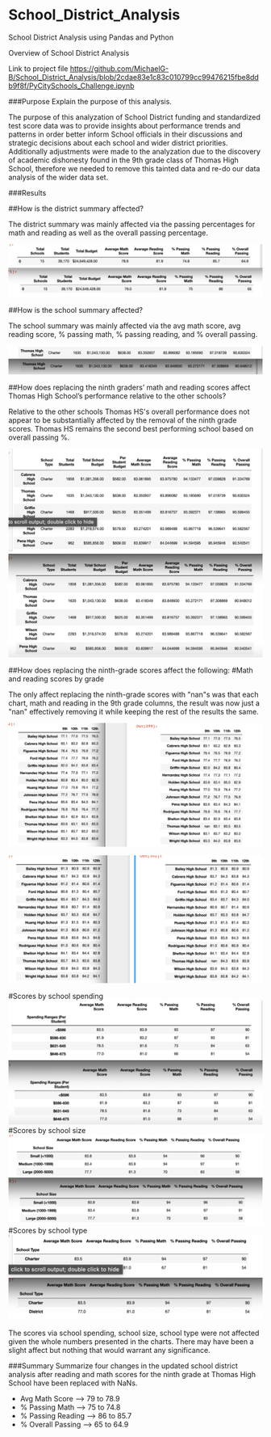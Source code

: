 # School_District_Analysis

School District Analysis using Pandas and Python

Overview of School District Analysis

Link to project file
https://github.com/MichaelG-B/School_District_Analysis/blob/2cdae83e1c83c010799cc99476215fbe8ddb9f8f/PyCitySchools_Challenge.ipynb

###Purpose
Explain the purpose of this analysis.

The purpose of this analyzation of School District funding and standardized test score data was to provide insights about performance trends and patterns in order better inform School officials in their discussions and strategic decisions about each school and wider district priorities. Additionally adjustments were made to the analyzation due to the discovery of academic dishonesty found in the 9th grade class of Thomas High School, therefore we needed to remove this tainted data and re-do our data analysis of the wider data set.

###Results

##How is the district summary affected?

The district summary was mainly affected via the passing percentages for math and reading as well as the overall passing percentage.

![PNg 1.districtsum](https://github.com/MichaelG-B/School_District_Analysis/blob/2cdae83e1c83c010799cc99476215fbe8ddb9f8f/Summary%20School%20District%20Analysis-Aff.png)

##How is the school summary affected?

The school summary was mainly affected via the avg math score, avg reading score, % passing math, % passing reading, and % overall passing. 

![PNg 1.Schoolsum](https://github.com/MichaelG-B/School_District_Analysis/blob/2cdae83e1c83c010799cc99476215fbe8ddb9f8f/SS%20Challenge%20vs%20Reg%20School%20Sum%20Affect.png)

##How does replacing the ninth graders’ math and reading scores affect Thomas High School’s performance relative to the other schools?

Relative to the other schools Thomas HS's overall performance does not appear to be substantially affected by the removal of the ninth grade scores. Thomas HS remains the second best performing school based on overall passing %.

![PNg 1.Performance](https://github.com/MichaelG-B/School_District_Analysis/blob/2cdae83e1c83c010799cc99476215fbe8ddb9f8f/Screen%20Shot%202022-07-15%20at%208.26.50%20AM.png)

##How does replacing the ninth-grade scores affect the following:
#Math and reading scores by grade

The only affect replacing the ninth-grade scores with "nan"s was that each chart, math and reading in the 9th grade columns, the result was now just a "nan" effectively removing it while keeping the rest of the results the same.

![PNg 1.math](https://github.com/MichaelG-B/School_District_Analysis/blob/2cdae83e1c83c010799cc99476215fbe8ddb9f8f/Math%20scores%20by%20grade-aff.png)

![PNg 1.reading](https://github.com/MichaelG-B/School_District_Analysis/blob/2cdae83e1c83c010799cc99476215fbe8ddb9f8f/Reading%20scores%20by%20grade%20-Aff.png)

#Scores by school spending
![PNg 1.spending](https://github.com/MichaelG-B/School_District_Analysis/blob/2cdae83e1c83c010799cc99476215fbe8ddb9f8f/Scores%20by%20school%20spending-Aff.png)
#Scores by school size
![PNg 1.size](https://github.com/MichaelG-B/School_District_Analysis/blob/2cdae83e1c83c010799cc99476215fbe8ddb9f8f/Scores%20by%20school%20size-Aff.png)
#Scores by school type
![PNg type](https://github.com/MichaelG-B/School_District_Analysis/blob/2cdae83e1c83c010799cc99476215fbe8ddb9f8f/Scores%20by%20school%20type-Aff.png)

The scores via school spending, school size, school type were not affected given the whole numbers presented in the charts. There may have been a slight affect but nothing that would warrant any significance.

###Summary
Summarize four changes in the updated school district analysis after reading and math scores for the ninth grade at Thomas High School have been replaced with NaNs.
- Avg Math Score --> 79 to 78.9
- % Passing Math --> 75 to 74.8
- % Passing Reading --> 86 to 85.7
- % Overall Passing --> 65 to 64.9
